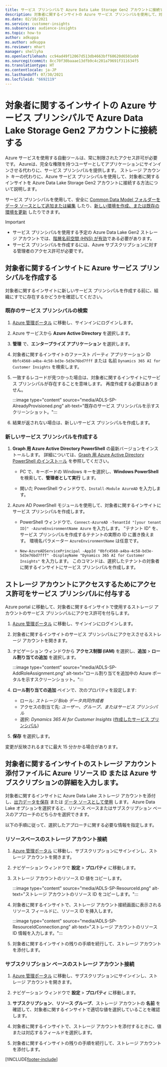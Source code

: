 ```yaml
---
title: サービス プリンシパルで Azure Data Lake Storage Gen2 アカウントに接続する
description: 対象者に関するインサイトの Azure サービス プリンシパルを使用して、対象者に関するインサイトに接続するときに、独自のデータ レイクに接続します。
ms.date: 02/10/2021
ms.service: customer-insights
ms.subservice: audience-insights
ms.topic: how-to
author: adkuppa
ms.author: adkuppa
ms.reviewer: mhart
manager: shellyha
ms.openlocfilehash: cc94ad49f12067d513db4663bff60620d6501eb0
ms.sourcegitcommit: 8cc70f30baaae13dfb9c4c201a79691f311634f5
ms.translationtype: HT
ms.contentlocale: ja-JP
ms.lasthandoff: 07/30/2021
ms.locfileid: "6692119"
---
```

# <a name="connect-to-an-azure-data-lake-storage-gen2-account-with-an-azure-service-principal-for-audience-insights"></a>対象者に関するインサイトの Azure サービス プリンシパルで Azure Data Lake Storage Gen2 アカウントに接続する

Azure サービスを使用する自動ツールは、常に制限されたアクセス許可が必要です。 Azureは、完全な権限を持つユーザーとしてアプリケーションにサインインさせる代わりに、サービス プリンシパルを提供します。 ストレージ アカウント キーの代わりに、Azure サービス プリンシパルを使用して、対象者に関するインサイトを Azure Data Lake Storage Gen2 アカウントに接続する方法について説明します。 

サービス プリンシパルを使用して、安全に [Common Data Model フォルダーをデータ ソースとして追加または編集](connect-common-data-model.md) したり、[新しい環境を作成、または既存の環境を更新](get-started-paid.md) したりできます。

> [!IMPORTANT]
> - サービス プリンシパルを使用する予定の Azure Data Lake Gen2 ストレージ アカウントでは、[階層名前空間 (HNS) が有効](/azure/storage/blobs/data-lake-storage-namespace)である必要があります。
> - サービス プリンシパルを作成するには、Azure サブスクリプションに対する管理者のアクセス許可が必要です。

## <a name="create-azure-service-principal-for-audience-insights"></a>対象者に関するインサイトに Azure サービス プリンシパルを作成する

対象者に関するインサイトに新しいサービス プリンシパルを作成する前に、組織にすでに存在するかどうかを確認してください。

### <a name="look-for-an-existing-service-principal"></a>既存のサービス プリンシパルの検索

1. [Azure 管理ポータル](https://portal.azure.com) に移動し、サインインにログインします。

2. Azure サービスから **Azure Active Directory** を選択します。

3. **管理** で、**エンタープライズ アプリケーション** を選択します。

4. 対象者に関するインサイトのファースト パーティ アプリケーション ID `0bfc4568-a4ba-4c58-bd3e-5d3e76bd7fff` または 名前 `Dynamics 365 AI for Customer Insights` を検索します。

5. 一致するレコードが見つかった場合は、対象者に関するインサイトにサービス プリンシパルが存在することを意味します。 再度作成する必要はありません。
   
   :::image type="content" source="media/ADLS-SP-AlreadyProvisioned.png" alt-text="既存のサービス プリンシパルを示すスクリーンショット。":::
   
6. 結果が返されない場合は、新しいサービス プリンシパルを作成します。

### <a name="create-a-new-service-principal"></a>新しいサービス プリンシパルを作成する

1. **Graph 用 Azure Active Directory PowerShell** の最新バージョンをインストールします。 詳細については、[Graph 用 Azure Active Directory PowerShell のインストール](/powershell/azure/active-directory/install-adv2) を参照してください。
   - PC で、キーボードの Windows キーを選択し、**Windows PowerShell** を検索して、**管理者として実行** します。
   
   - 開いた PowerShell ウィンドウで、`Install-Module AzureAD` を入力します。

2. Azure AD PowerShell モジュールを使用して、対象者に関するインサイトにサービス プリンシパルを作成します。
   - PowerShell ウィンドウで、`Connect-AzureAD -TenantId "[your tenant ID]" -AzureEnvironmentName Azure` を入力します。 "テナント ID" を、サービス プリンシパルを作成するテナントの実際の ID に置き換えます。 環境名パラメーター `AzureEnvironmentName` は任意です。
  
   - `New-AzureADServicePrincipal -AppId "0bfc4568-a4ba-4c58-bd3e-5d3e76bd7fff" -DisplayName "Dynamics 365 AI for Customer Insights"` を入力します。 このコマンドは、選択したテナントの対象者に関するインサイトにサービス プリンシパルを作成します。  

## <a name="grant-permissions-to-the-service-principal-to-access-the-storage-account"></a>ストレージ アカウントにアクセスするためにアクセス許可をサービス プリンシパルに付与する

Azure portal に移動して、対象者に関するインサイトで使用するストレージ アカウントのサービス プリンシパルにアクセス許可を付与します。

1. [Azure 管理ポータル](https://portal.azure.com) に移動し、サインインにログインします。

1. 対象者に関するインサイトのサービス プリンシパルにアクセスさせるストレージ アカウントを開きます。

1. ナビゲーション ウィンドウから **アクセス制御 (IAM)** を選択し、**追加** > **ロール割り当ての追加** を選択します。
   
   :::image type="content" source="media/ADLS-SP-AddRoleAssignment.png" alt-text="ロール割り当てを追加中の Azure ポータルを示すスクリーンショット。":::
   
1. **ロール割り当ての追加** ペインで、次のプロパティを設定します:
   - ロール: *ストレージ Blob データ共同作成者*
   - アクセスの割当て先: *ユーザー、グループ、またはサービス プリンシパル*
   - 選択: *Dynamics 365 AI for Customer Insights* ([作成したサービス プリンシパル](#create-a-new-service-principal))

1.  **保存** を選択します。

変更が反映されるまでに最大 15 分かかる場合があります。

## <a name="enter-the-azure-resource-id-or-the-azure-subscription-details-in-the-storage-account-attachment-to-audience-insights"></a>対象者に関するインサイトのストレージ アカウント添付ファイルに Azure リソース ID または Azure サブスクリプションの詳細を入力します。

対象者に関するインサイトに Azure Data Lake ストレージ アカウントを添付し、[出力データを保存](manage-environments.md) または [データ ソースとして使用](connect-dataverse-managed-lake.md) します。 Azure Data Lake オプションを選択すると、リソース ベースまたはサブスクリプション ベースのアプローチのどちらかを選択できます。

以下の手順に従って、選択したアプローチに関する必要な情報を指定します。

### <a name="resource-based-storage-account-connection"></a>リソースベースのストレージ アカウント接続

1. [Azure 管理ポータル](https://portal.azure.com) に移動し、サブスクリプションにサインインし、ストレージ アカウントを開きます。

1. ナビゲーション ウィンドウで **設定** > **プロパティ** に移動します。

1. ストレージ アカウントのリソース ID 値をコピーします。

   :::image type="content" source="media/ADLS-SP-ResourceId.png" alt-text="ストレージ アカウントのリソース ID をコピーします。":::

1. 対象者に関するインサイトで、ストレージ アカウント接続画面に表示されるリソース フィールドに、リソース ID を挿入します。

   :::image type="content" source="media/ADLS-SP-ResourceIdConnection.png" alt-text="ストレージ アカウントのリソース ID 情報を入力します。":::   
   
1. 対象者に関するインサイトの残りの手順を続行して、ストレージ アカウントを添付します。

### <a name="subscription-based-storage-account-connection"></a>サブスクリプション ベースのストレージ アカウント接続

1. [Azure 管理ポータル](https://portal.azure.com) に移動し、サブスクリプションにサインインし、ストレージ アカウントを開きます。

1. ナビゲーション ウィンドウで **設定** > **プロパティ** に移動します。

1. **サブスクリプション**、**リソース グループ**、ストレージ アカウントの **名前** を確認して、対象者に関するインサイトで適切な値を選択していることを確認します。

1. 対象者に関するインサイトで、ストレージ アカウントを添付するときに、値または対応するフィールドを選択します。
   
1. 対象者に関するインサイトの残りの手順を続行して、ストレージ アカウントを添付します。


[!INCLUDE[footer-include](../includes/footer-banner.md)]